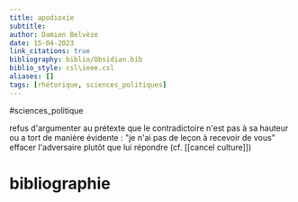 ```yaml
---
title: apodioxie
subtitle: 
author: Damien Belvèze
date: 15-04-2023
link_citations: true
bibliography: biblio/Obsidian.bib
biblio_style: csl\ieee.csl
aliases: []
tags: [rhétorique, sciences_politiques]
---
```


#sciences_politique 



refus d'argumenter au prétexte que le contradictoire n'est pas à sa hauteur ou a tort de manière évidente : "je n'ai pas de leçon à recevoir de vous"
effacer l'adversaire plutôt que lui répondre (cf. [[cancel culture]])

# bibliographie